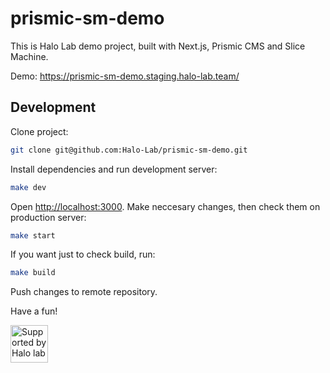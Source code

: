 # prismic-sm-demo

This is Halo Lab demo project, built with Next.js, Prismic CMS and Slice Machine.

Demo: https://prismic-sm-demo.staging.halo-lab.team/

## Development
Clone project:
```bash
git clone git@github.com:Halo-Lab/prismic-sm-demo.git
```
Install dependencies and run development server:

```bash
make dev
```
Open [http://localhost:3000](http://localhost:3000). Make neccesary changes, then check them on production server:

```bash
make start
```
If you want just to check build, run:

```bash
make build
```
Push changes to remote repository.

Have a fun!

<a href="https://www.halo-lab.com/?utm_source=github">
  <img src="https://dgestran.sirv.com/Images/supported-by-halolab.png" alt="Supported by Halo lab" height="60">
</a>


